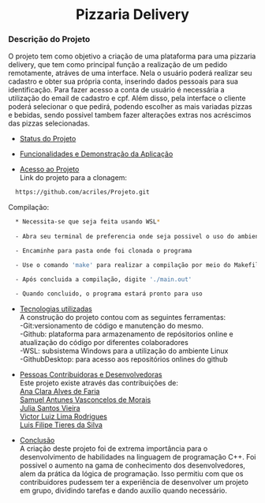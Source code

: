 
<h1 align=center>Pizzaria Delivery</h1>
<h3>Descrição do Projeto<br></h3>
 <p> O projeto tem como objetivo a criação de uma plataforma para uma pizzaria delivery, que tem como principal função a realização 
de um pedido remotamente, atráves de uma interface. Nela o usuário poderá realizar seu cadastro e obter sua própria conta, inserindo 
dados pessoais para sua identificação. Para fazer acesso a conta de usuário é necessária a utilização do email de cadastro e cpf. Além 
disso, pela interface o cliente poderá selecionar o que pedirá, podendo escolher as mais variadas pizzas e bebidas, sendo possivel tambem 
fazer alterações extras nos acréscimos das pizzas selecionadas. </p>

* [Status do Projeto](#status-do-Projeto)


* [Funcionalidades e Demonstração da Aplicação](#funcionalidades-e-demonstração-da-aplicação)


* [Acesso ao Projeto](#acesso-ao-projeto) <br>
Link do projeto para a clonagem: 
```bash
  https://github.com/acriles/Projeto.git
```
Compilação:

```bash
  * Necessita-se que seja feita usando WSL*
  
  - Abra seu terminal de preferencia onde seja possivel o uso do ambiente Linux

  - Encaminhe para pasta onde foi clonada o programa

  - Use o comando 'make' para realizar a compilação por meio do Makefile. Caso deseje limpar a compilação ja feita, basta dar 'make clean')

  - Após concluida a compilação, digite './main.out'
  
  - Quando concluido, o programa estará pronto para uso
```


* [Tecnologias utilizadas](#tecnologias-utilizadas) <br>
  A construção do projeto contou com as seguintes ferramentas: <br>
-Git:versionamento de código e manutenção do mesmo. <br>
-Github: plataforma para armazenamento de repósitorios online e atualização do código por diferentes colaboradores <br>
-WSL: subsistema Windows para a utilização do ambiente Linux <br>
-GithubDesktop: para acesso aos repositórios onlines do github <br>

* [Pessoas Contribuidoras e Desenvolvedoras](#pessoas-contribuidoras) <br>
Este projeto existe através das contribuições de: <br>
[Ana Clara Alves de Faria](https://github.com/acriles)  
[Samuel Antunes Vasconcelos de Morais](https://github.com/samucavm2)  
[Julia Santos Vieira](https://github.com/juliasvieira)  
[Victor Luiz Lima Rodrigues](https://github.com/vluizlr)  
[Luis Filipe Tieres da Silva](https://github.com/LuisTieres) 

* [Conclusão](#conclusão) <br> 
A criação deste projeto foi de extrema importância para o desenvolvimento de habilidades na linguagem de programação C++. Foi possivel o aumento na gama de conhecimento dos desenvolvedores, alem da prática da lógica de programação. Isso permitiu com que os contribuidores pudessem ter a experiência de desenvolver um projeto em grupo, dividindo tarefas e dando auxilio quando necessário. 

